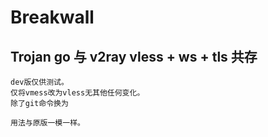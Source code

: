 # Breakwall  

## Trojan go 与 v2ray vless + ws + tls 共存
```
dev版仅供测试。
仅将vmess改为vless无其他任何变化。
除了git命令换为

用法与原版一模一样。
```
